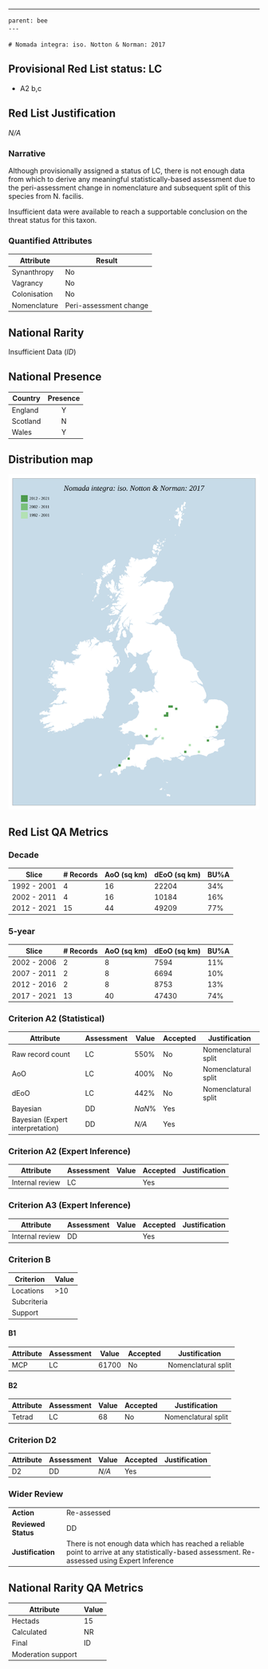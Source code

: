 ---
    parent: bee
    ---

    # Nomada integra: iso. Notton & Norman: 2017

## Provisional Red List status: LC
- A2 b,c

## Red List Justification
*N/A*
### Narrative
Although provisionally assigned a status of LC, there is not enough data from which to derive any meaningful statistically-based assessment due to the peri-assessment change in nomenclature and subsequent split of this species from N. facilis.

Insufficient data were available to reach a supportable conclusion on the threat status for this taxon.
### Quantified Attributes
|Attribute|Result|
|---|---|
|Synanthropy|No|
|Vagrancy|No|
|Colonisation|No|
|Nomenclature|Peri-assessment change|


## National Rarity
Insufficient Data (*ID*)

## National Presence
|Country|Presence
|---|:-:|
|England|Y|
|Scotland|N|
|Wales|Y|


## Distribution map
![](../map/311.svg)

## Red List QA Metrics
### Decade
| Slice | # Records | AoO (sq km) | dEoO (sq km) |BU%A |
|---|---|---|---|---|
|1992 - 2001|4|16|22204|34%|
|2002 - 2011|4|16|10184|16%|
|2012 - 2021|15|44|49209|77%|
### 5-year
| Slice | # Records | AoO (sq km) | dEoO (sq km) |BU%A |
|---|---|---|---|---|
|2002 - 2006|2|8|7594|11%|
|2007 - 2011|2|8|6694|10%|
|2012 - 2016|2|8|8753|13%|
|2017 - 2021|13|40|47430|74%|
### Criterion A2 (Statistical)
|Attribute|Assessment|Value|Accepted|Justification
|---|---|---|---|---|
|Raw record count|LC|550%|No|Nomenclatural split|
|AoO|LC|400%|No|Nomenclatural split|
|dEoO|LC|442%|No|Nomenclatural split|
|Bayesian|DD|*NaN*%|Yes||
|Bayesian (Expert interpretation)|DD|*N/A*|Yes||
### Criterion A2 (Expert Inference)
|Attribute|Assessment|Value|Accepted|Justification
|---|---|---|---|---|
|Internal review|LC||Yes||
### Criterion A3 (Expert Inference)
|Attribute|Assessment|Value|Accepted|Justification
|---|---|---|---|---|
|Internal review|DD||Yes||
### Criterion B
|Criterion| Value|
|---|---|
|Locations|>10|
|Subcriteria||
|Support||
#### B1
|Attribute|Assessment|Value|Accepted|Justification
|---|---|---|---|---|
|MCP|LC|61700|No|Nomenclatural split|
#### B2
|Attribute|Assessment|Value|Accepted|Justification
|---|---|---|---|---|
|Tetrad|LC|68|No|Nomenclatural split|
### Criterion D2
|Attribute|Assessment|Value|Accepted|Justification
|---|---|---|---|---|
|D2|DD|*N/A*|Yes||
### Wider Review
|  |  |
|---|---|
|**Action**|Re-assessed|
|**Reviewed Status**|DD|
|**Justification**|There is not enough data which has reached a reliable point to arrive at any statistically-based assessment. Re-assessed using Expert Inference|


## National Rarity QA Metrics
|Attribute|Value|
|---|---|
|Hectads|15|
|Calculated|NR|
|Final|ID|
|Moderation support||



